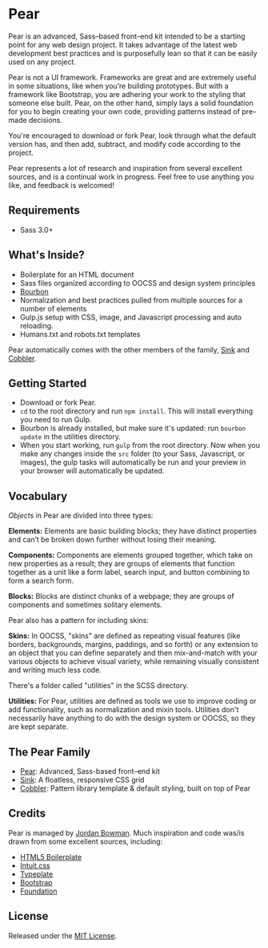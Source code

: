 # Pear
Pear is an advanced, Sass–based front–end kit intended to be a starting point for any web design project. It takes advantage of the latest web development best practices and is purposefully lean so that it can be easily used on any project.

Pear is not a UI framework. Frameworks are great and are extremely useful in some situations, like when you’re building prototypes. But with a framework like Bootstrap, you are adhering your work to the styling that someone else built. Pear, on the other hand, simply lays a solid foundation for you to begin creating your own code, providing patterns instead of pre–made decisions.

You're encouraged to download or fork Pear, look through what the default version has, and then add, subtract, and modify code according to the project.

Pear represents a lot of research and inspiration from several excellent sources, and is a continual work in progress. Feel free to use anything you like, and feedback is welcomed!

## Requirements
- Sass 3.0+

## What's Inside?
- Boilerplate for an HTML document
- Sass files organized according to OOCSS and design system principles
- [Bourbon](https://github.com/thoughtbot/bourbon)
- Normalization and best practices pulled from multiple sources for a number of elements
- Gulp.js setup with CSS, image, and Javascript processing and auto reloading.
- Humans.txt and robots.txt templates

Pear automatically comes with the other members of the family, [Sink](https://github.com/jrdnbwmn/Sink) and [Cobbler](https://github.com/jrdnbwmn/Cobbler).

## Getting Started
- Download or fork Pear.
- `cd` to the root directory and run `npm install`. This will install everything you need to run Gulp. 
- Bourbon is already installed, but make sure it's updated: run `bourbon update` in the utilities directory.
- When you start working, run `gulp` from the root directory. Now when you make any changes inside the `src` folder (to your Sass, Javascript, or images), the gulp tasks will automatically be run and your preview in your browser will automatically be updated.

## Vocabulary
*Objects* in Pear are divided into three types:

**Elements:** Elements are basic building blocks; they have distinct properties and can’t be broken down further without losing their meaning.

**Components:** Components are elements grouped together, which take on new properties as a result; they are groups of elements that function together as a unit like a form label, search input, and button combining to form a search form.

**Blocks:** Blocks are distinct chunks of a webpage; they are groups of components and sometimes solitary elements.

Pear also has a pattern for including skins:

**Skins:** In OOCSS, "skins" are defined as repeating visual features (like borders, backgrounds, margins, paddings, and so forth) or any extension to an object that you can define separately and then mix-and-match with your various objects to achieve visual variety, while remaining visually consistent and writing much less code. 

There's a folder called "utilities" in the SCSS directory.

**Utilities:** For Pear, utilities are defined as tools we use to improve coding or add functionality, such as normalization and mixin tools. Utilities don't necessarily have anything to do with the design system or OOCSS, so they are kept separate. 

## The Pear Family
- [Pear](https://github.com/jrdnbwmn/Pear): Advanced, Sass-based front–end kit
- [Sink](https://github.com/jrdnbwmn/Sink): A floatless, responsive CSS grid
- [Cobbler](https://github.com/jrdnbwmn/Cobbler): Pattern library template & default styling, built on top of Pear

## Credits
Pear is managed by [Jordan Bowman](http://jrdnbwmn.com). Much inspiration and code was/is drawn from some excellent sources, including:
- [HTML5 Boilerplate](https://github.com/h5bp/html5-boilerplate)
- [Intuit.css](http://inuitcss.com/) 
- [Typeplate](http://typeplate.com/)
- [Bootstrap](http://getbootstrap.com/)
- [Foundation](http://foundation.zurb.com/index.html)

## License
Released under the [MIT License](LICENSE.txt).
